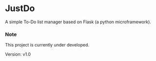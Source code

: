 # JustDo
A simple To-Do list manager based on Flask (a python microframework).

### Note
This project is currently under developed.

Version: v1.0
